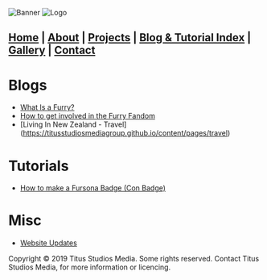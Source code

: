 ![Banner](/assets/images/IMG_0286_2.png)
![Logo](/assets/images/IMG_0286_3.png)

## [Home](https://titusstudiosmediagroup.github.io/)      |      [About](https://titusstudiosmediagroup.github.io/content/pages/about)     |    [Projects](https://titusstudiosmediagroup.github.io/content/pages/projects)      |      [Blog & Tutorial Index](https://titusstudiosmediagroup.github.io/blogindex)      |      [Gallery](https://titusstudiosmediagroup.github.io/content/pages/gallery)      |      [Contact](https://titusstudiosmediagroup.github.io/content/pages/contact)


# Blogs

 * [What Is a Furry?](https://titusstudiosmediagroup.github.io/content/uploads/2019/what-is-a-furry)
 * [How to get involved in the Furry Fandom](https://titusstudiosmediagroup.github.io/content/uploads/2019/how-to-get-involved-furry-fandom)
 * [Living In New Zealand - Travel] (https://titusstudiosmediagroup.github.io/content/pages/travel)



# Tutorials

 * [How to make a Fursona Badge (Con Badge)](https://titusstudiosmediagroup.github.io/content/uploads/2019/badge-guide)



# Misc

 * [Website Updates](https://titusstudiosmediagroup.github.io/updates)


Copyright © 2019 Titus Studios Media. Some rights reserved. Contact Titus Studios Media, for more information or licencing.
